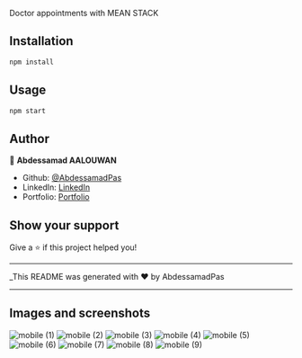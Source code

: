 Doctor appointments with MEAN STACK


## Installation

```sh   
npm install
```

## Usage

```sh
npm start
```

## Author

👤 **Abdessamad AALOUWAN**

* Github: [@AbdessamadPas](https://github.com/abdessamadpas)
* LinkedIn: [LinkedIn](https://www.linkedin.com/in/abdessamad-aalouwan/)
* Portfolio: [Portfolio](https://www.abdessamadpas.tech/)
## Show your support

Give a ⭐️ if this project helped you!


***
_This README was generated with ❤️ by AbdessamadPas

*** 
## Images and screenshots

![mobile (1)](https://github.com/abdessamadpas/Chat-App/assets/53188247/abc33b42-76f7-4920-b8ec-29eb3e44d691)
![mobile (2)](https://github.com/abdessamadpas/Chat-App/assets/53188247/b0c3194e-e7bd-47e2-8c31-14a67771f8c5)
![mobile (3)](https://github.com/abdessamadpas/Chat-App/assets/53188247/d99c1dc6-0fd4-4bb7-a994-49105813b036)
![mobile (4)](https://github.com/abdessamadpas/Chat-App/assets/53188247/a59b37b4-c6b6-46cd-8e9d-a6b6dd054a08)
![mobile (5)](https://github.com/abdessamadpas/Chat-App/assets/53188247/69356d02-2fcf-4842-9205-d19ff93f0131)
![mobile (6)](https://github.com/abdessamadpas/Chat-App/assets/53188247/4ccfbfd9-187a-4e1a-8c1d-4297dd18deef)
![mobile (7)](https://github.com/abdessamadpas/Chat-App/assets/53188247/ce5a0cb6-da03-4d3a-8dd3-8190357328e7)
![mobile (8)](https://github.com/abdessamadpas/Chat-App/assets/53188247/76af2ecb-036e-463a-bdbb-585dea2a5a98)
![mobile (9)](https://github.com/abdessamadpas/Chat-App/assets/53188247/9ff74486-528b-4085-b8f7-4de17eea3132)

